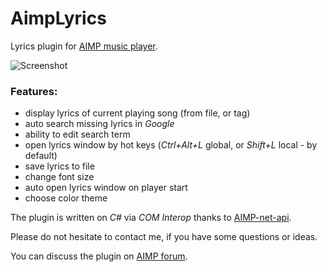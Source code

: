 # AimpLyrics
Lyrics plugin for [AIMP music player](http://www.aimp.ru/).

<img src="https://i.ibb.co/3vp9wXB/Aimp-Lyrics-Plugin.png" alt="Screenshot" border="0"/>

### Features:
* display lyrics of current playing song (from file, or tag)
* auto search missing lyrics in *Google*
* ability to edit search term
* open lyrics window by hot keys (*Ctrl+Alt+L* global, or *Shift+L* local - by default)
* save lyrics to file
* change font size
* auto open lyrics window on player start
* choose color theme

The plugin is written on *C#* via *COM Interop* thanks to [AIMP-net-api](https://github.com/antrv/AIMP-net-api).

Please do not hesitate to contact me, if you have some questions or ideas.

You can discuss the plugin on [AIMP forum](https://www.aimp.ru/forum/index.php?topic=63331.0).
